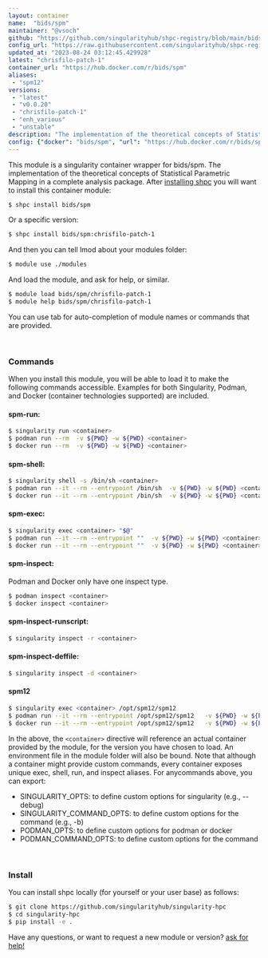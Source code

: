 ```yaml
---
layout: container
name:  "bids/spm"
maintainer: "@vsoch"
github: "https://github.com/singularityhub/shpc-registry/blob/main/bids/spm/container.yaml"
config_url: "https://raw.githubusercontent.com/singularityhub/shpc-registry/main/bids/spm/container.yaml"
updated_at: "2023-08-24 03:12:45.429928"
latest: "chrisfilo-patch-1"
container_url: "https://hub.docker.com/r/bids/spm"
aliases:
 - "spm12"
versions:
 - "latest"
 - "v0.0.20"
 - "chrisfilo-patch-1"
 - "enh_various"
 - "unstable"
description: "The implementation of the theoretical concepts of Statistical Parametric Mapping in a complete analysis package."
config: {"docker": "bids/spm", "url": "https://hub.docker.com/r/bids/spm", "maintainer": "@vsoch", "description": "The implementation of the theoretical concepts of Statistical Parametric Mapping in a complete analysis package.", "latest": {"chrisfilo-patch-1": "sha256:a569a8fc2b9b4b99bea1ea0b61c3772961708ec1890080084ed008fe27846a44"}, "tags": {"latest": "sha256:cb77a4589bd6a3fb4cf79c76781e8a0cd92ce045ee1373679ddc431afb2a0a16", "v0.0.20": "sha256:e72a97f0aad8a4e635d7c1d92f6fbf38ee98cb117eba520e26bbc135c052255c", "chrisfilo-patch-1": "sha256:a569a8fc2b9b4b99bea1ea0b61c3772961708ec1890080084ed008fe27846a44", "enh_various": "sha256:e477c8a30722eafe8fc61592bf17b64c0afd5f737140589ef55d76ebc47bffd7", "unstable": "sha256:aae78490af9198f1e08a77c61661e8c2f2f14d26f461a6cab3f2db3658b9191a"}, "aliases": {"spm12": "/opt/spm12/spm12"}, "filter": ["v*"]}
---
```


This module is a singularity container wrapper for bids/spm.
The implementation of the theoretical concepts of Statistical Parametric Mapping in a complete analysis package.
After [installing shpc](#install) you will want to install this container module:


```bash
$ shpc install bids/spm
```

Or a specific version:

```bash
$ shpc install bids/spm:chrisfilo-patch-1
```

And then you can tell lmod about your modules folder:

```bash
$ module use ./modules
```

And load the module, and ask for help, or similar.

```bash
$ module load bids/spm/chrisfilo-patch-1
$ module help bids/spm/chrisfilo-patch-1
```

You can use tab for auto-completion of module names or commands that are provided.

<br>

### Commands

When you install this module, you will be able to load it to make the following commands accessible.
Examples for both Singularity, Podman, and Docker (container technologies supported) are included.

#### spm-run:

```bash
$ singularity run <container>
$ podman run --rm  -v ${PWD} -w ${PWD} <container>
$ docker run --rm  -v ${PWD} -w ${PWD} <container>
```

#### spm-shell:

```bash
$ singularity shell -s /bin/sh <container>
$ podman run --it --rm --entrypoint /bin/sh  -v ${PWD} -w ${PWD} <container>
$ docker run --it --rm --entrypoint /bin/sh  -v ${PWD} -w ${PWD} <container>
```

#### spm-exec:

```bash
$ singularity exec <container> "$@"
$ podman run --it --rm --entrypoint ""  -v ${PWD} -w ${PWD} <container> "$@"
$ docker run --it --rm --entrypoint ""  -v ${PWD} -w ${PWD} <container> "$@"
```

#### spm-inspect:

Podman and Docker only have one inspect type.

```bash
$ podman inspect <container>
$ docker inspect <container>
```

#### spm-inspect-runscript:

```bash
$ singularity inspect -r <container>
```

#### spm-inspect-deffile:

```bash
$ singularity inspect -d <container>
```


#### spm12

```bash
$ singularity exec <container> /opt/spm12/spm12
$ podman run --it --rm --entrypoint /opt/spm12/spm12   -v ${PWD} -w ${PWD} <container> -c " $@"
$ docker run --it --rm --entrypoint /opt/spm12/spm12   -v ${PWD} -w ${PWD} <container> -c " $@"
```



In the above, the `<container>` directive will reference an actual container provided
by the module, for the version you have chosen to load. An environment file in the
module folder will also be bound. Note that although a container
might provide custom commands, every container exposes unique exec, shell, run, and
inspect aliases. For anycommands above, you can export:

 - SINGULARITY_OPTS: to define custom options for singularity (e.g., --debug)
 - SINGULARITY_COMMAND_OPTS: to define custom options for the command (e.g., -b)
 - PODMAN_OPTS: to define custom options for podman or docker
 - PODMAN_COMMAND_OPTS: to define custom options for the command

<br>

### Install

You can install shpc locally (for yourself or your user base) as follows:

```bash
$ git clone https://github.com/singularityhub/singularity-hpc
$ cd singularity-hpc
$ pip install -e .
```

Have any questions, or want to request a new module or version? [ask for help!](https://github.com/singularityhub/singularity-hpc/issues)